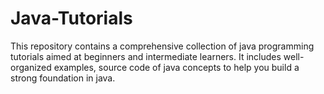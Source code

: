 # Java-Tutorials
This repository contains a comprehensive collection of java programming tutorials aimed at beginners and intermediate learners. It includes well-organized examples, source code of  java concepts to help you build a strong foundation in java.
